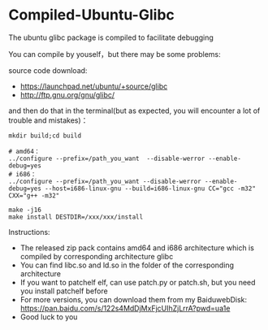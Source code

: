 # Compiled-Ubuntu-Glibc
The ubuntu glibc package is compiled  to facilitate  debugging

You can compile by youself，but there may be some problems:

source code download:

* https://launchpad.net/ubuntu/+source/glibc
* http://ftp.gnu.org/gnu/glibc/

and then do that in the terminal(but as expected, you will encounter a lot of trouble and mistakes)：
```
mkdir build;cd build

# amd64：
../configure --prefix=/path_you_want  --disable-werror --enable-debug=yes
# i686：
../configure --prefix=/path_you_want --disable-werror --enable-debug=yes --host=i686-linux-gnu --build=i686-linux-gnu CC="gcc -m32" CXX="g++ -m32" 

make -j16
make install DESTDIR=/xxx/xxx/install
```
Instructions:

* The released zip pack contains amd64 and i686 architecture which is compiled by corresponding architecture glibc
* You can find libc.so and ld.so in the folder of the corresponding architecture
* If you want to patchelf elf, can use patch.py or patch.sh, but you need you install patchelf before
* For more versions, you can download them from my BaiduwebDisk: https://pan.baidu.com/s/122s4MdDjMxFjcUIhZjLrrA?pwd=ua1e 
* Good luck to you

